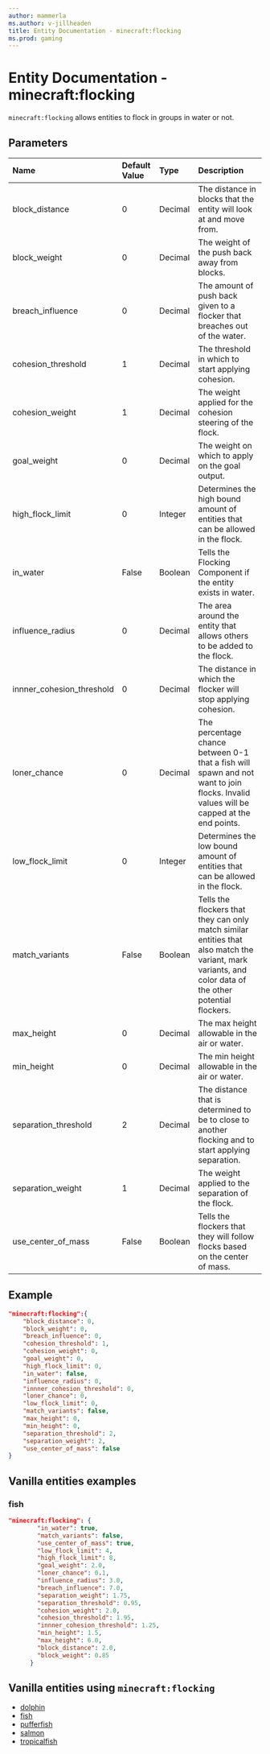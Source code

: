 ```yaml
---
author: mammerla
ms.author: v-jillheaden
title: Entity Documentation - minecraft:flocking
ms.prod: gaming
---
```


# Entity Documentation - minecraft:flocking

`minecraft:flocking` allows entities to flock in groups in water or not.

## Parameters

|Name |Default Value  |Type  |Description  |
|:----------|:----------|:----------|:----------|
| block_distance| 0| Decimal| The distance in blocks that the entity will look at and move from. |
| block_weight| 0| Decimal| The weight of the push back away from blocks. |
| breach_influence| 0| Decimal| The amount of push back given to a flocker that breaches out of the water. |
| cohesion_threshold| 1| Decimal| The threshold in which to start applying cohesion. |
| cohesion_weight| 1| Decimal| The weight applied for the cohesion steering of the flock. |
| goal_weight| 0| Decimal| The weight on which to apply on the goal output. |
| high_flock_limit| 0| Integer| Determines the high bound amount of entities that can be allowed in the flock. |
| in_water| False| Boolean| Tells the Flocking Component if the entity exists in water. |
| influence_radius| 0| Decimal| The area around the entity that allows others to be added to the flock. |
| innner_cohesion_threshold| 0| Decimal| The distance in which the flocker will stop applying cohesion. |
| loner_chance| 0| Decimal| The percentage chance between 0-1 that a fish will spawn and not want to join flocks. Invalid values will be capped at the end points. |
| low_flock_limit| 0| Integer| Determines the low bound amount of entities that can be allowed in the flock. |
| match_variants| False| Boolean| Tells the flockers that they can only match similar entities that also match the variant, mark variants, and color data of the other potential flockers. |
| max_height| 0| Decimal| The max height allowable in the air or water. |
| min_height| 0| Decimal| The min height allowable in the air or water. |
| separation_threshold| 2| Decimal| The distance that is determined to be to close to another flocking and to start applying separation. |
| separation_weight| 1| Decimal| The weight applied to the separation of the flock. |
| use_center_of_mass| False| Boolean| Tells the flockers that they will follow flocks based on the center of mass. |

## Example

```json
"minecraft:flocking":{
    "block_distance": 0,
    "block_weight": 0,
    "breach_influence": 0,
    "cohesion_threshold": 1,
    "cohesion_weight": 0,
    "goal_weight": 0,
    "high_flock_limit": 0,
    "in_water": false,
    "influence_radius": 0,
    "innner_cohesion_threshold": 0,
    "loner_chance": 0,
    "low_flock_limit": 0,
    "match_variants": false,
    "max_height": 0,
    "min_height": 0,
    "separation_threshold": 2,
    "separation_weight": 2,
    "use_center_of_mass": false
}
```

## Vanilla entities examples

### fish

```json
"minecraft:flocking": {
        "in_water": true,
        "match_variants": false,
        "use_center_of_mass": true,
        "low_flock_limit": 4,
        "high_flock_limit": 8,
        "goal_weight": 2.0,
        "loner_chance": 0.1,
        "influence_radius": 3.0,
        "breach_influence": 7.0,
        "separation_weight": 1.75,
        "separation_threshold": 0.95,
        "cohesion_weight": 2.0,
        "cohesion_threshold": 1.95,
        "innner_cohesion_threshold": 1.25,
        "min_height": 1.5,
        "max_height": 6.0,
        "block_distance": 2.0,
        "block_weight": 0.85
      }
```

## Vanilla entities using `minecraft:flocking`

- [dolphin](../../../../Source/VanillaBehaviorPack_Snippets/entities/dolphin.md)
- [fish](../../../../Source/VanillaBehaviorPack_Snippets/entities/fish.md)
- [pufferfish](../../../../Source/VanillaBehaviorPack_Snippets/entities/pufferfish.md)
- [salmon](../../../../Source/VanillaBehaviorPack_Snippets/entities/salmon.md)
- [tropicalfish](../../../../Source/VanillaBehaviorPack_Snippets/entities/tropicalfish.md)